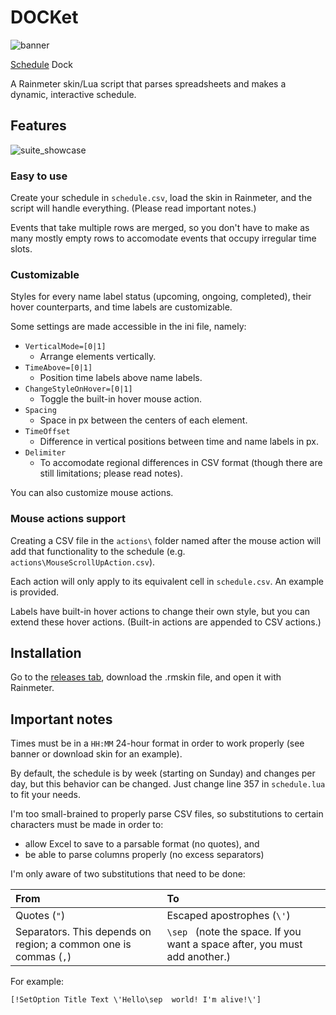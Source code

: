 # DOCKet

![banner](https://user-images.githubusercontent.com/27886422/159879078-210da2cc-d449-4fba-bd2e-e45bf6564bce.png)

[Schedule](https://www.merriam-webster.com/thesaurus/docket) Dock

A Rainmeter skin/Lua script that parses spreadsheets and makes a dynamic, interactive schedule.

## Features

![suite_showcase](https://user-images.githubusercontent.com/27886422/159912205-dd269250-f1c4-47ee-b858-f598084b8074.gif)

### Easy to use

Create your schedule in `schedule.csv`, load the skin in Rainmeter, and the script will handle everything. (Please read important notes.)

Events that take multiple rows are merged, so you don't have to make as many mostly empty rows to accomodate events that occupy irregular time slots.

### Customizable

Styles for every name label status (upcoming, ongoing, completed), their hover counterparts, and time labels are customizable.

Some settings are made accessible in the ini file, namely:

- `VerticalMode=[0|1]`
  - Arrange elements vertically.
- `TimeAbove=[0|1]`
  - Position time labels above name labels.
- `ChangeStyleOnHover=[0|1]`
  - Toggle the built-in hover mouse action.
- `Spacing`
  - Space in px between the centers of each element.
- `TimeOffset`
  - Difference in vertical positions between time and name labels in px.
- `Delimiter`
  - To accomodate regional differences in CSV format (though there are still limitations; please read notes).

You can also customize mouse actions.

### Mouse actions support

Creating a CSV file in the `actions\` folder named after the mouse action will add that functionality to the schedule (e.g. `actions\MouseScrollUpAction.csv`).

Each action will only apply to its equivalent cell in `schedule.csv`. An example is provided.

Labels have built-in hover actions to change their own style, but you can extend these hover actions. (Built-in actions are appended to CSV actions.)

## Installation

Go to the [releases tab](https://github.com/ChuseCubr/RM-Docket/releases), download the .rmskin file, and open it with Rainmeter.

## Important notes

Times must be in a `HH:MM` 24-hour format in order to work properly (see banner or download skin for an example).

By default, the schedule is by week (starting on Sunday) and changes per day, but this behavior can be changed. Just change line 357 in `schedule.lua` to fit your needs.

I'm too small-brained to properly parse CSV files, so substitutions to certain characters must be made in order to:

- allow Excel to save to a parsable format (no quotes), and
- be able to parse columns properly (no excess separators)

I'm only aware of two substitutions that need to be done:

| From | To |
|:--|:--|
| Quotes (`"`) | Escaped apostrophes (`\'`) |
| Separators. This depends on region; a common one is commas (`,`) | `\sep ` (note the space. If you want a space after, you must add another.) |

For example:

```
[!SetOption Title Text \'Hello\sep  world! I'm alive!\']
```

